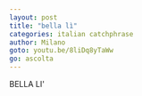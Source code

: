 ```yaml
---
layout: post
title: "bella lì"
categories: italian catchphrase
author: Milano
goto: youtu.be/8liDq8yTaWw
go: ascolta
---
```


BELLA LI'

